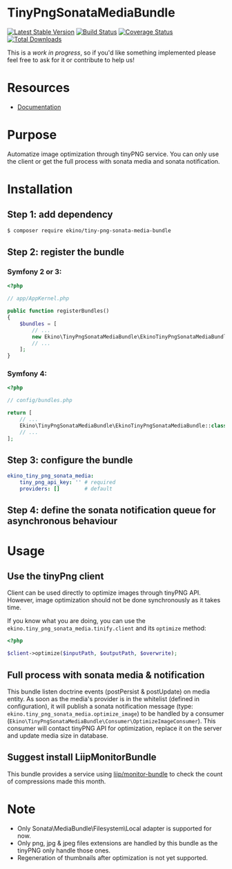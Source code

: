 TinyPngSonataMediaBundle
========================

[![Latest Stable Version](https://poser.pugx.org/ekino/tiny-png-sonata-media-bundle/v/stable)](https://packagist.org/packages/ekino/tiny-png-sonata-media)
[![Build Status](https://travis-ci.org/ekino/EkinoTinyPngSonataMediaBundle.svg?branch=master)](https://travis-ci.org/ekino/EkinoTinyPngSonataMediaBundle)
[![Coverage Status](https://coveralls.io/repos/ekino/EkinoTinyPngSonataMediaBundle/badge.svg?branch=master&service=github)](https://coveralls.io/github/ekino/EkinoTinyPngSonataMediaBundle?branch=master)
[![Total Downloads](https://poser.pugx.org/ekino/tiny-png-sonata-media-bundle/downloads)](https://packagist.org/packages/ekino/tiny-png-sonata-media-bundle)

This is a *work in progress*, so if you'd like something implemented please
feel free to ask for it or contribute to help us!

# Resources
- [Documentation](./00-docs.md)

# Purpose

Automatize image optimization through tinyPNG service. You can only use the client or get the full process with 
sonata media and sonata notification.

# Installation

## Step 1: add dependency

```bash
$ composer require ekino/tiny-png-sonata-media-bundle
```

## Step 2: register the bundle

### Symfony 2 or 3:

```php
<?php

// app/AppKernel.php

public function registerBundles()
{
    $bundles = [
        // ...
        new Ekino\TinyPngSonataMediaBundle\EkinoTinyPngSonataMediaBundle(),
        // ...
    ];
}
```

### Symfony 4:

```php
<?php

// config/bundles.php

return [
    // ...
    Ekino\TinyPngSonataMediaBundle\EkinoTinyPngSonataMediaBundle::class => ['all' => true],
    // ...
];
```

## Step 3: configure the bundle

```yaml
ekino_tiny_png_sonata_media:
    tiny_png_api_key: '' # required
    providers: []        # default
```

## Step 4: define the sonata notification queue for asynchronous behaviour

# Usage

## Use the tinyPng client

Client can be used directly to optimize images through tinyPNG API. However, image optimization should not be done 
synchronously as it takes time.

If you know what you are doing, you can use the `ekino.tiny_png_sonata_media.tinify.client` and its `optimize` method:

```php
<?php

$client->optimize($inputPath, $outputPath, $overwrite);
```

## Full process with sonata media & notification

This bundle listen doctrine events (postPersist & postUpdate) on media entity. As soon as the media's provider is in 
the whitelist (defined in configuration), it will publish a sonata notification message 
(type: `ekino.tiny_png_sonata_media.optimize_image`) to be handled by a consumer 
(`Ekino\TinyPngSonataMediaBundle\Consumer\OptimizeImageConsumer`). This consumer will contact tinyPNG API for 
optimization, replace it on the server and update media size in database.

## Suggest install LiipMonitorBundle

This bundle provides a service using [liip/monitor-bundle][1] to check the count of compressions made this month. 

# Note

- Only Sonata\MediaBundle\Filesystem\Local adapter is supported for now.
- Only png, jpg & jpeg files extensions are handled by this bundle as the tinyPNG only handle those ones.
- Regeneration of thumbnails after optimization is not yet supported.

[1]: https://github.com/liip/LiipMonitorBundle
